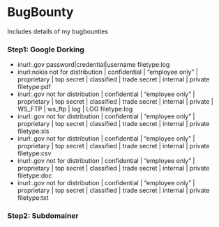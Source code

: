 # BugBounty
Includes details of my bugbounties

### Step1: Google Dorking
- inurl:.gov password|credential|username filetype:log
- inurl:nokia not for distribution | confidential | “employee only” | proprietary | top secret | classified | trade secret | internal | private filetype:pdf
- inurl:.gov not for distribution | confidential | “employee only” | proprietary | top secret | classified | trade secret | internal | private | WS_FTP | ws_ftp | log | LOG filetype:log
- inurl:.gov not for distribution | confidential | “employee only” | proprietary | top secret | classified | trade secret | internal | private filetype:xls
- inurl:.gov not for distribution | confidential | “employee only” | proprietary | top secret | classified | trade secret | internal | private filetype:csv
- inurl:.gov not for distribution | confidential | “employee only” | proprietary | top secret | classified | trade secret | internal | private filetype:doc
- inurl:.gov not for distribution | confidential | “employee only” | proprietary | top secret | classified | trade secret | internal | private filetype:txt

### Step2: Subdomainer
